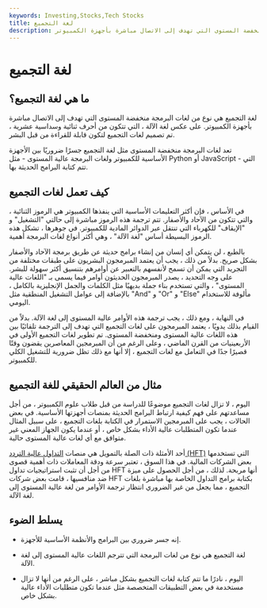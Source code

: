 ```yaml
---
keywords: Investing,Stocks,Tech Stocks
title: لغة التجميع
description: لغة التجميع هي نوع من لغات البرمجة منخفضة المستوى التي تهدف إلى الاتصال مباشرة بأجهزة الكمبيوتر.
---
```


# لغة التجميع
## ما هي لغة التجميع؟

لغة التجميع هي نوع من لغات البرمجة منخفضة المستوى التي تهدف إلى الاتصال مباشرة بأجهزة الكمبيوتر. على عكس لغة الآلة ، التي تتكون من أحرف ثنائية وسداسية عشرية ، تم تصميم لغات التجميع لتكون قابلة للقراءة من قبل البشر.

تعد لغات البرمجة منخفضة المستوى مثل لغة التجميع جسرًا ضروريًا بين الأجهزة الأساسية للكمبيوتر ولغات البرمجة عالية المستوى - مثل Python أو JavaScript - التي تتم كتابة البرامج الحديثة بها.

## كيف تعمل لغات التجميع

في الأساس ، فإن أكثر التعليمات الأساسية التي ينفذها الكمبيوتر هي الرموز الثنائية ، والتي تتكون من الآحاد والأصفار. تتم ترجمة هذه الرموز مباشرة إلى حالتي "التشغيل" و "الإيقاف" للكهرباء التي تنتقل عبر الدوائر المادية للكمبيوتر. في جوهرها ، تشكل هذه الرموز البسيطة أساس "لغة الآلة" ، وهي أكثر أنواع لغات البرمجة أهمية.

بالطبع ، لن يتمكن أي إنسان من إنشاء برامج حديثة عن طريق برمجة الآحاد والأصفار بشكل صريح. بدلاً من ذلك ، يجب أن يعتمد المبرمجون البشريون على طبقات مختلفة من التجريد التي يمكن أن تسمح لأنفسهم بالتعبير عن أوامرهم بتنسيق أكثر سهولة للبشر. على وجه التحديد ، يصدر المبرمجون الحديثون أوامر فيما يسمى بـ "اللغات عالية المستوى" ، والتي تستخدم بناء جملة بديهيًا مثل الكلمات والجمل الإنجليزية بالكامل ، بالإضافة إلى عوامل التشغيل المنطقية مثل "And" و "Or" و "Else" مألوفة للاستخدام اليومي.

في النهاية ، ومع ذلك ، يجب ترجمة هذه الأوامر عالية المستوى إلى لغة الآلة. بدلاً من القيام بذلك يدويًا ، يعتمد المبرمجون على لغات التجميع التي تهدف إلى الترجمة تلقائيًا بين هذه اللغات عالية المستوى ومنخفضة المستوى. تم تطوير لغات التجميع الأولى في الأربعينيات من القرن الماضي ، وعلى الرغم من أن المبرمجين المعاصرين يقضون وقتًا قصيرًا جدًا في التعامل مع لغات التجميع ، إلا أنها مع ذلك تظل ضرورية للتشغيل الكلي للكمبيوتر.

## مثال من العالم الحقيقي للغة التجميع

اليوم ، لا تزال لغات التجميع موضوعًا للدراسة من قبل طلاب علوم الكمبيوتر ، من أجل مساعدتهم على فهم كيفية ارتباط البرامج الحديثة بمنصات أجهزتها الأساسية. في بعض الحالات ، يجب على المبرمجين الاستمرار في الكتابة بلغات التجميع ، على سبيل المثال عندما تكون المتطلبات عالية الأداء بشكل خاص ، أو عندما يكون الجهاز المعني غير متوافق مع أي لغات عالية المستوى حالية.

أحد الأمثلة ذات الصلة بالتمويل هي منصات [التداول عالية التردد (HFT)](/high-frequency-trading) التي تستخدمها بعض الشركات المالية. في هذا السوق ، تعتبر سرعة ودقة المعاملات ذات أهمية قصوى من أجل أن تثبت استراتيجيات تداول HFT أنها مربحة. لذلك ، من أجل الحصول على ميزة ضد منافسيها ، قامت بعض شركات HFT بكتابة برامج التداول الخاصة بها مباشرة بلغات التجميع ، مما يجعل من غير الضروري انتظار ترجمة الأوامر من لغة عالية المستوى إلى لغة الآلة.

## يسلط الضوء

- إنه جسر ضروري بين البرامج والأنظمة الأساسية للأجهزة.

- لغة التجميع هي نوع من لغات البرمجة التي تترجم اللغات عالية المستوى إلى لغة الآلة.

- اليوم ، نادرًا ما تتم كتابة لغات التجميع بشكل مباشر ، على الرغم من أنها لا تزال مستخدمة في بعض التطبيقات المتخصصة مثل عندما تكون متطلبات الأداء عالية بشكل خاص.

